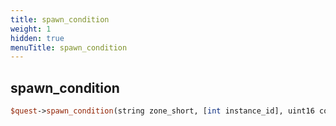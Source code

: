 ```yaml
---
title: spawn_condition
weight: 1
hidden: true
menuTitle: spawn_condition
---
```

## spawn_condition
```perl
$quest->spawn_condition(string zone_short, [int instance_id], uint16 condition_id, int16 value)
```